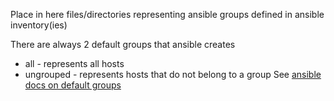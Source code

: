 Place in here files/directories representing ansible groups defined in ansible inventory(ies)

There are always 2 default groups that ansible creates
- all - represents all hosts
- ungrouped - represents hosts that do not belong to a group
See [ansible docs on default groups](https://docs.ansible.com/ansible/latest/inventory_guide/intro_inventory.html#default-groups)